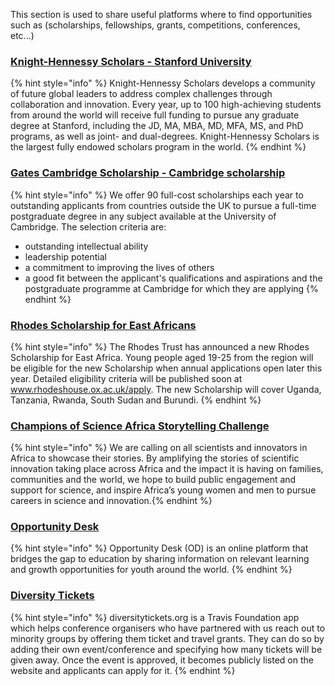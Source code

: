 This section is used to share useful platforms where to find opportunities such as \(scholarships, fellowships, grants, competitions, conferences, etc...\)

### [Knight-Hennessy Scholars - Stanford University](https://knight-hennessy.stanford.edu/)

{% hint style="info" %}
Knight-Hennessy Scholars develops a community of future global leaders to address complex challenges through collaboration and innovation. Every year, up to 100 high-achieving students from around the world will receive full funding to pursue any graduate degree at Stanford, including the JD, MA, MBA, MD, MFA, MS, and PhD programs, as well as joint- and dual-degrees. Knight-Hennessy Scholars is the largest fully endowed scholars program in the world.
{% endhint %}

### [Gates Cambridge Scholarship - Cambridge scholarship](https://www.gatescambridge.org/)

{% hint style="info" %}
We offer 90 full-cost scholarships each year to outstanding applicants from countries outside the UK to pursue a full-time postgraduate degree in any subject available at the University of Cambridge. The selection criteria are:

* outstanding intellectual ability
* leadership potential
* a commitment to improving the lives of others
* a good fit between the applicant's qualifications and aspirations and the postgraduate programme at Cambridge for which they are applying
{% endhint %}

### [Rhodes Scholarship for East Africans](https://www.rhodeshouse.ox.ac.uk/news-events/latest-news/news/2018/march/historic-launch-of-the-rhodes-scholarship-for-east-africa/)

{% hint style="info" %}
The Rhodes Trust has announced a new Rhodes Scholarship for East Africa. Young people aged 19-25 from the region will be eligible for the new Scholarship when annual applications open later this year. Detailed eligibility criteria will be published soon at www.rhodeshouse.ox.ac.uk/apply. The new Scholarship will cover Uganda, Tanzania, Rwanda, South Sudan and Burundi.
{% endhint %}


### [Champions of Science Africa Storytelling Challenge](https://www.jnjinnovation.com/africa-storytelling-challenge/)

{% hint style="info" %}
We are calling on all scientists and innovators in Africa to showcase their stories. By amplifying the stories of scientific innovation taking place across Africa and the impact it is having on families, communities and the world, we hope to build public engagement and support for science, and inspire Africa’s young women and men to pursue careers in science and innovation.{% endhint %}


### [Opportunity Desk](http://www.opportunitydesk.org/)

{% hint style="info" %}
Opportunity Desk \(OD\) is an online platform that bridges the gap to education by sharing information on relevant learning and growth opportunities for youth around the world.
{% endhint %}


### [Diversity Tickets](https://diversitytickets.org/)

{% hint style="info" %}
diversitytickets.org is a Travis Foundation app which helps conference organisers who have partnered with us reach out to minority groups by offering them ticket and travel grants. They can do so by adding their own event/conference and specifying how many tickets will be given away. Once the event is approved, it becomes publicly listed on the website and applicants can apply for it.
{% endhint %}
